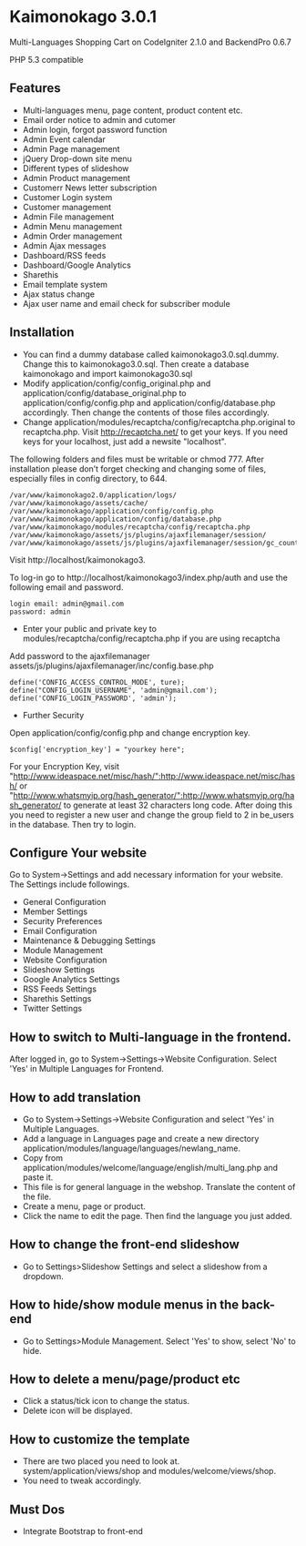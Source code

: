 # Kaimonokago 3.0.1

Multi-Languages Shopping Cart on CodeIgniter 2.1.0 and BackendPro 0.6.7

PHP 5.3 compatible

## Features

- Multi-languages menu, page content, product content etc.
- Email order notice to admin and cutomer
- Admin login, forgot password function
- Admin Event calendar
- Admin Page management
- jQuery Drop-down site menu
- Different types of slideshow
- Admin Product management
- Customerr News letter subscription
- Customer Login system
- Customer management
- Admin File management
- Admin Menu management
- Admin Order management
- Admin Ajax messages
- Dashboard/RSS feeds
- Dashboard/Google Analytics
- Sharethis
- Email template system
- Ajax status change
- Ajax user name and email check for subscriber module

## Installation

- You can find a dummy database called kaimonokago3.0.sql.dummy. Change this to kaimonokago3.0.sql. Then create a database kaimonokago and import kaimonokago30.sql
- Modify application/config/config_original.php and application/config/database_original.php to application/config/config.php and application/config/database.php accordingly. Then change the contents of those files accordingly.
- Change application/modules/recaptcha/config/recaptcha.php.original to recaptcha.php. Visit http://recaptcha.net/ to get your keys. If you need keys for your localhost, just add a newsite "localhost".

The following folders and files must be writable or chmod 777. After installation please don’t forget checking and changing some of files, especially files in config directory, to 644.

    /var/www/kaimonokago2.0/application/logs/
    /var/www/kaimonokago/assets/cache/
    /var/www/kaimonokago/application/config/config.php
    /var/www/kaimonokago/application/config/database.php
    /var/www/kaimonokago/modules/recaptcha/config/recaptcha.php
    /var/www/kaimonokago/assets/js/plugins/ajaxfilemanager/session/
    /var/www/kaimonokago/assets/js/plugins/ajaxfilemanager/session/gc_counter.ajax.php

Visit http://localhost/kaimonokago3.

To log-in go to http://localhost/kaimonokago3/index.php/auth and use the following email and password.

    login email: admin@gmail.com
    password: admin

- Enter your public and private key to modules/recaptcha/config/recaptcha.php if you are using recaptcha

Add password to the ajaxfilemanager assets/js/plugins/ajaxfilemanager/inc/config.base.php

    define('CONFIG_ACCESS_CONTROL_MODE', ture);
    define("CONFIG_LOGIN_USERNAME", 'admin@gmail.com');
    define('CONFIG_LOGIN_PASSWORD', 'admin');

- Further Security

Open application/config/config.php and change encryption key.

    $config['encryption_key'] = "yourkey here";

For your Encryption Key, visit "http://www.ideaspace.net/misc/hash/":http://www.ideaspace.net/misc/hash/ or "http://www.whatsmyip.org/hash_generator/":http://www.whatsmyip.org/hash_generator/ to
generate at least 32 characters long code.
After doing this you need to register a new user and change the group field to 2 in be_users in the database. Then try to login.

## Configure Your website
Go to System->Settings and add necessary information for your website. The Settings include followings.

- General Configuration
- Member Settings
- Security Preferences
- Email Configuration
- Maintenance & Debugging Settings
- Module Management
- Website Configuration
- Slideshow Settings
- Google Analytics Settings
- RSS Feeds Settings
- Sharethis Settings
- Twitter Settings 

## How to switch to Multi-language in the frontend.

After logged in, go to System->Settings->Website Configuration. Select 'Yes' in Multiple Languages for Frontend.


## How to add translation

- Go to System->Settings->Website Configuration and select 'Yes' in Multiple Languages.
- Add a language in Languages page and create a new directory application/modules/language/languages/newlang_name.
- Copy from application/modules/welcome/language/english/multi_lang.php and paste it.
- This file is for general language in the webshop. Translate the content of the file.
- Create a menu, page or product.
- Click the name to edit the page. Then find the language you just added.

## How to change the front-end slideshow

- Go to Settings>Slideshow Settings and select a slideshow from a dropdown.

## How to hide/show module menus in the back-end

- Go to Settings>Module Management. Select 'Yes' to show, select 'No' to hide.

## How to delete a menu/page/product etc

- Click a status/tick icon to change the status.
- Delete icon will be displayed. 

## How to customize the template

- There are two placed you need to look at. system/application/views/shop and modules/welcome/views/shop.
- You need to tweak accordingly.

## Must Dos

- Integrate Bootstrap to front-end 
